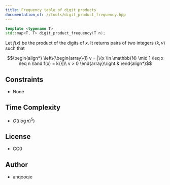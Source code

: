 ```yaml
---
title: Frequency table of digit products
documentation_of: //tools/digit_product_frequency.hpp
---
```


```cpp
template <typename T>
std::map<T, T> digit_product_frequency(T n);
```

Let $f(x)$ be the product of the digits of $x$.
It returns pairs of two integers $(k, v)$ such that

$$\begin{align*}
\left\{\begin{array}{l}
v = |\{x \in \mathbb{N} \mid 1 \leq x \leq n \land f(x) = k\}|\\
v > 0
\end{array}\right.&
\end{align*}$$

## Constraints
- None

## Time Complexity
- $O\left(\left(\log n\right)^5\right)$

## License
- CC0

## Author
- anqooqie
